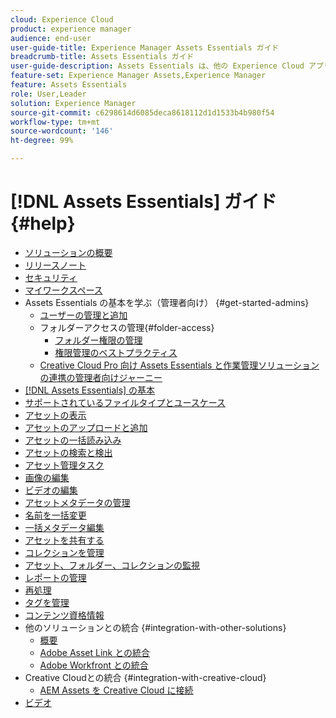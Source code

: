 ```yaml
---
cloud: Experience Cloud
product: experience manager
audience: end-user
user-guide-title: Experience Manager Assets Essentials ガイド
breadcrumb-title: Assets Essentials ガイド
user-guide-description: Assets Essentials は、他の Experience Cloud アプリケーション内で動作する軽量のアセット管理ソリューションです。
feature-set: Experience Manager Assets,Experience Manager
feature: Assets Essentials
role: User,Leader
solution: Experience Manager
source-git-commit: c6298614d6085deca8618112d1d1533b4b980f54
workflow-type: tm+mt
source-wordcount: '146'
ht-degree: 99%

---
```



# [!DNL Assets Essentials] ガイド {#help}

+ [ソリューションの概要](introduction.md)
+ [リリースノート](release-notes.md)
+ [セキュリティ](security-overview.md)
+ [マイワークスペース](my-workspace.md)
+ Assets Essentials の基本を学ぶ（管理者向け） {#get-started-admins}
   + [ユーザーの管理と追加](deploy-administer.md)
   + フォルダーアクセスの管理{#folder-access}
      + [フォルダー権限の管理](manage-permissions.md)
      + [権限管理のベストプラクティス](permission-management-best-practices.md)
   + [Creative Cloud Pro 向け Assets Essentials と作業管理ソリューションの連携の管理者向けジャーニー](assets-essentials-cc-pro-work-management-admin-journey.md)
+ [ [!DNL Assets Essentials] の基本](get-started.md)
+ [サポートされているファイルタイプとユースケース](supported-file-formats.md)
+ [アセットの表示](navigate-view.md)
+ [アセットのアップロードと追加](add-delete.md)
+ [アセットの一括読み込み](bulk-import-assets-view.md)
+ [アセットの検索と検出](search.md)
+ [アセット管理タスク](manage-organize.md)
+ [画像の編集](edit-images.md)
+ [ビデオの編集](edit-videos.md)
+ [アセットメタデータの管理](metadata.md)
+ [名前を一括変更](bulk-rename.md)
+ [一括メタデータ編集](/help/using/bulk-metadata-edit.md)
+ [アセットを共有する](share-links-for-assets.md)
+ [コレクションを管理](manage-collections.md)
+ [アセット、フォルダー、コレクションの監視](manage-notifications.md)
+ [レポートの管理](manage-reports.md)
+ [再処理](reprocessing.md)
+ [タグを管理](tagging-management.md)
+ [コンテンツ資格情報](/help/using/content-credentials.md)
+ 他のソリューションとの統合 {#integration-with-other-solutions}
   + [概要](integration.md)
   + [Adobe Asset Link との統合](integrate-with-creative-cloud.md)
   + [Adobe Workfront との統合](integrate-with-workfront.md)
+ Creative Cloudとの統合 {#integration-with-creative-cloud}
   + [AEM Assets を Creative Cloud に接続](connect-assets-with-creative-cloud.md)
+ [ビデオ](https://experienceleague.adobe.com/docs/experience-manager-learn/assets-essentials/overview.html?lang=ja)

